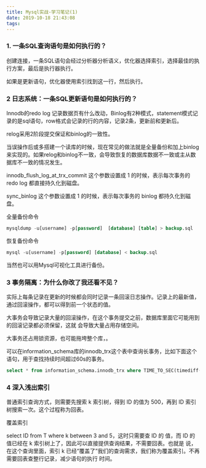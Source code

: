 ```yaml
---
title: Mysql实战-学习笔记(1)
date: 2019-10-18 21:43:08
tags:
---
```


### 1. 一条SQL查询语句是如何执行的？

创建连接，一条SQL语句会经过分析器分析语义，优化器选择索引，选择最佳的执行方案，最后是执行器执行。

如果是更新语句，优化器使用索引找到这一行，然后执行。

### 2 日志系统：一条SQL更新语句是如何执行的？

Innodb的redo log 记录数据页有什么改动，Binlog有2种模式，statement模式记录的是sql语句，row格式会记录的行的内容，记录2条，更新前和更新后。

relog采用2阶段提交保证和binlog的一致性。

当误操作后或多搭建一个读库的时候，现在常见的做法就是全量备份和加上binlog来实现的。如果relog和binlog不一致，会导致恢复的数据库数据不一致或主从数据库不一致的情况发生。

<!--more--> 

innodb_flush_log_at_trx_commit 这个参数设置成
1 的时候，表示每次事务的 redo log 都直接持久化到磁盘。

sync_binlog 这个参数设置成 1 的时候，表示每次事务的 binlog 都持久化到磁盘。

全量备份命令

```sql
mysqldump -u[username] -p[password]  [database] [table] > backup.sql
```

恢复备份命令

```sql
mysql -u[username] -p[password] [database] < backup.sql
```

当然也可以用Mysql可视化工具进行备份。

### 3 事务隔离：为什么你改了我还看不见？

实际上每条记录在更新的时候都会同时记录一条回滚日志操作。记录上的最新值，通过回滚操作，都可以得到前一个状态的值。

大事务会导致记录大量的回滚操作，在这个事务提交之前，数据库里面它可能用到的回滚记录都必须保留，这就
会导致大量占用存储空间。

大事务还占用锁资源，也可能拖垮整个库，。

 可以在information_schema库的innodb_trx这个表中查询长事务，比如下面这个语句，用于查找持续时间超过60s的事务。 

```sql
select * from information_schema.innodb_trx where TIME_TO_SEC(timediff(now(),trx_started))>60
```

### 4 深入浅出索引

普通索引查询方式，则需要先搜索 k 索引树，得到 ID 的值为 500，再到 ID 索引树搜索一次。这个过程称为回表。

覆盖索引

select ID from T where k between 3 and 5，这时只需要查 ID 的
值，而 ID 的值已经在 k 索引树上了，因此可以直接提供查询结果，不需要回表。也就是
说，在这个查询里面，索引 k 已经“覆盖了”我们的查询需求，我们称为覆盖索引。不再需要回表查整行记录，减少语句的执行
时间。